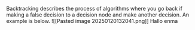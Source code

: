 
Backtracking describes the process of algorithms where you go back if making a false decision to a decision node and make another decision. An example is below.
![[Pasted image 20250120132041.png]]
Hallo enma